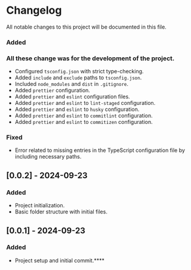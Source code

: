 # Changelog

All notable changes to this project will be documented in this file.



### Added
### All these change was for the development of the project.
- Configured `tsconfig.json` with strict type-checking.
- Added `include` and `exclude` paths to `tsconfig.json`.
- Included `node_modules` and `dist` in `.gitignore`.
- Added `prettier` configuration.
- Added `prettier` and `eslint` configuration files.
- Added `prettier` and `eslint` to `lint-staged` configuration.
- Added `prettier` and `eslint` to `husky` configuration.
- Added `prettier` and `eslint` to `commitlint` configuration.
- Added `prettier` and `eslint` to `commitizen` configuration.
 
### Fixed
- Error related to missing entries in the TypeScript configuration file by including necessary paths.

## [0.0.2] - 2024-09-23

### Added
- Project initialization.
- Basic folder structure with initial files.

## [0.0.1] - 2024-09-23

### Added
- Project setup and initial commit.****